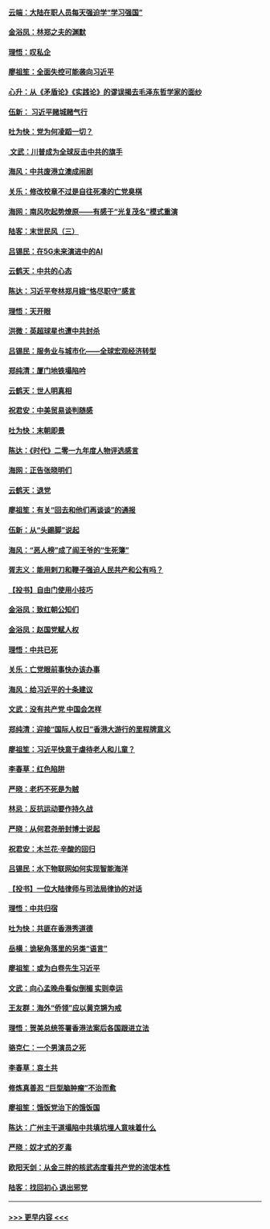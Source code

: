 #### [云端：大陆在职人员每天强迫学“学习强国”](../pages/nsc993/n11738735.md?t=12230833) 
#### [金浴凤：林郑之夫的渊默](../pages/nsc993/n11737735.md?t=12230833) 
#### [理悟：叹私企](../pages/nsc993/n11737715.md?t=12230833) 
#### [廖祖笙：全面失控可能袭向习近平](../pages/nsc993/n11737704.md?t=12230833) 
#### [心升：从《矛盾论》《实践论》的谬误揭去毛泽东哲学家的面纱](../pages/nsc993/n11736962.md?t=12230833) 
#### [伍新： 习近平赌城赌气行](../pages/nsc993/n11736929.md?t=12230833) 
#### [吐为快：党为何凌蹈一切？](../pages/nsc993/n11736915.md?t=12230833) 
#### [ 文武：川普成为全球反击中共的旗手](../pages/nsc993/n11736882.md?t=12230833) 
#### [海风：中共废港立澳成闹剧](../pages/nsc993/n11735857.md?t=12230833) 
#### [关乐：修改校章不过是自往死凑的亡党臭棋](../pages/nsc993/n11735097.md?t=12230833) 
#### [海网：南风吹起势燎原——有感于“光复茂名”模式重演](../pages/nsc993/n11732308.md?t=12230833) 
#### [陆客：末世民风（三）](../pages/nsc993/n11732211.md?t=12230833) 
#### [吕锡民：在5G未来演进中的AI](../pages/nsc993/n11730010.md?t=12230833) 
#### [云鹤天：中共的心态](../pages/nsc993/n11729906.md?t=12230833) 
#### [陈达：习近平夸林郑月娥“恪尽职守”感言](../pages/nsc993/n11729881.md?t=12230833) 
#### [理悟：天开眼](../pages/nsc993/n11729699.md?t=12230833) 
#### [洪微：英超球星也遭中共封杀](../pages/nsc993/n11727243.md?t=12230833) 
#### [吕锡民：服务业与城市化——全球宏观经济转型](../pages/nsc993/n11725845.md?t=12230833) 
#### [郑纯清：厦门地铁塌陷吟](../pages/nsc993/n11725813.md?t=12230833) 
#### [云鹤天：世人明真相](../pages/nsc993/n11725621.md?t=12230833) 
#### [祝君安：中美贸易谈判随感](../pages/nsc993/n11725609.md?t=12230833) 
#### [吐为快：末朝即景](../pages/nsc993/n11723365.md?t=12230833) 
#### [陈达：《时代》二零一九年度人物评选感言](../pages/nsc993/n11723337.md?t=12230833) 
#### [海网：正告张晓明们](../pages/nsc993/n11723228.md?t=12230833) 
#### [云鹤天：退党](../pages/nsc993/n11723056.md?t=12230833) 
#### [廖祖笙：有关“回去和他们再谈谈”的通报](../pages/nsc993/n11722442.md?t=12230833) 
#### [伍新：从“头踢脚”说起](../pages/nsc993/n11722429.md?t=12230833) 
#### [海风：“恶人榜”成了阎王爷的“生死簿”](../pages/nsc993/n11722272.md?t=12230833) 
#### [胥志义：能用剌刀和鞭子强迫人民共产和公有吗？](../pages/nsc993/n11720569.md?t=12230833) 
#### [【投书】自由门使用小技巧](../pages/nsc993/n11720180.md?t=12230833) 
#### [金浴凤：致红朝公知们](../pages/nsc993/n11720563.md?t=12230833) 
#### [金浴凤：赵国党赋人权](../pages/nsc993/n11720533.md?t=12230833) 
#### [理悟：中共已死](../pages/nsc993/n11720233.md?t=12230833) 
#### [关乐：亡党眼前事快办该办事](../pages/nsc993/n11719160.md?t=12230833) 
#### [海风：给习近平的十条建议](../pages/nsc993/n11717616.md?t=12230833) 
#### [文武：没有共产党 中国会怎样](../pages/nsc993/n11717584.md?t=12230833) 
#### [郑纯清：迎接“国际人权日”香港大游行的里程牌意义](../pages/nsc993/n11717417.md?t=12230833) 
#### [廖祖笙：习近平快意于虐待老人和儿童？](../pages/nsc993/n11715313.md?t=12230833) 
#### [李春草：红色陷阱](../pages/nsc993/n11715029.md?t=12230833) 
#### [严晓：老朽不死是为贼](../pages/nsc993/n11712910.md?t=12230833) 
#### [林忌：反抗运动要作持久战](../pages/nsc993/n11712623.md?t=12230833) 
#### [严晓：从何君尧册封博士说起](../pages/nsc993/n11712465.md?t=12230833) 
#### [祝君安：木兰花·辛酸的回归](../pages/nsc993/n11712381.md?t=12230833) 
#### [吕锡民：水下物联网如何实现智能海洋](../pages/nsc993/n11711158.md?t=12230833) 
#### [【投书】一位大陆律师与司法局律协的对话](../pages/nsc993/n11709675.md?t=12230833) 
#### [理悟：中共归宿](../pages/nsc993/n11710059.md?t=12230833) 
#### [吐为快：共匪在香港秀道德](../pages/nsc993/n11709979.md?t=12230833) 
#### [岳横：诡秘角落里的另类“语言”](../pages/nsc993/n11709792.md?t=12230833) 
#### [廖祖笙：或为白卷先生习近平](../pages/nsc993/n11708330.md?t=12230833) 
#### [文武：向心孟晚舟看似倒楣 实则幸运](../pages/nsc993/n11708236.md?t=12230833) 
#### [王友群：海外“侨领”应以黄克锵为戒](../pages/nsc993/n11706176.md?t=12230833) 
#### [理悟：贺美总统签署香港法案后各国跟进立法](../pages/nsc993/n11706853.md?t=12230833) 
#### [骆克仁：一个男演员之死](../pages/nsc993/n11706677.md?t=12230833) 
#### [李春草：哀土共](../pages/nsc993/n11706255.md?t=12230833) 
#### [修炼真善忍 “巨型脑肿瘤”不治而愈](../pages/nsc993/n11705340.md?t=12230833) 
#### [廖祖笙：饿饭党治下的饿饭国](../pages/nsc993/n11705085.md?t=12230833) 
#### [陈达：广州主干道塌陷中共填坑埋人意味着什么](../pages/nsc993/n11705046.md?t=12230833) 
#### [严晓：奴才式的歹毒](../pages/nsc993/n11704826.md?t=12230833) 
#### [欧阳天剑：从金三胖的核武态度看共产党的流氓本性](../pages/nsc993/n11702238.md?t=12230833) 
#### [陆客：找回初心 退出邪党](../pages/nsc993/n11702213.md?t=12230833) 

----
#### [ >>> 更早内容 <<< ](../indexes/nsc993-earlier.md)
